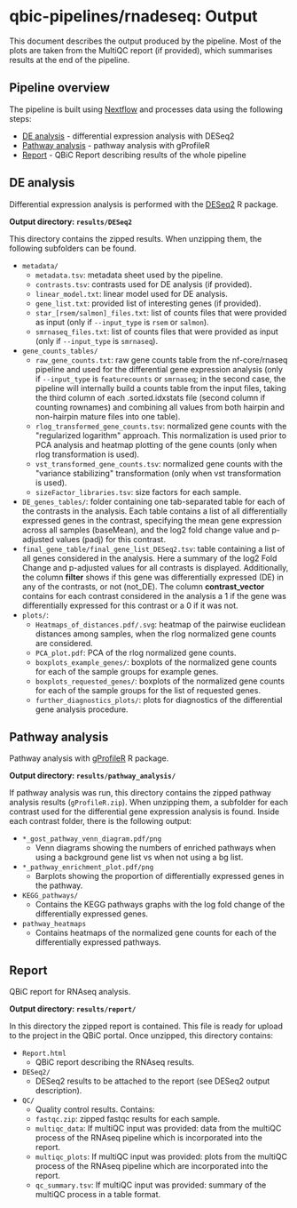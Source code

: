 # qbic-pipelines/rnadeseq: Output

This document describes the output produced by the pipeline. Most of the plots are taken from the MultiQC report (if provided), which summarises results at the end of the pipeline.

<!-- TODO qbic-pipelines: Write this documentation describing your workflow's output -->

## Pipeline overview

The pipeline is built using [Nextflow](https://www.nextflow.io/)
and processes data using the following steps:

- [DE analysis](#DE-analysis) - differential expression analysis with DESeq2
- [Pathway analysis](#Pathway-analysis) - pathway analysis with gProfileR
- [Report](#Report) - QBiC Report describing results of the whole pipeline

## DE analysis

Differential expression analysis is performed with the [DESeq2](https://bioconductor.org/packages/release/bioc/html/DESeq2.html) R package.

**Output directory: `results/DESeq2`**

This directory contains the zipped results. When unzipping them, the following subfolders can be found.

- `metadata/`
  - `metadata.tsv`: metadata sheet used by the pipeline.
  - `contrasts.tsv`: contrasts used for DE analysis (if provided).
  - `linear_model.txt`: linear model used for DE analysis.
  - `gene_list.txt`: provided list of interesting genes (if provided).
  - `star_[rsem/salmon]_files.txt`: list of counts files that were provided as input (only if `--input_type` is `rsem` or `salmon`).
  - `smrnaseq_files.txt`: list of counts files that were provided as input (only if `--input_type` is `smrnaseq`).
- `gene_counts_tables/`
  - `raw_gene_counts.txt`: raw gene counts table from the nf-core/rnaseq pipeline and used for the differential gene expression analysis (only if `--input_type` is `featurecounts` or `smrnaseq`; in the second case, the pipeline will internally build a counts table from the input files, taking the third column of each .sorted.idxstats file (second column if counting rownames) and combining all values from both hairpin and non-hairpin mature files into one table).
  - `rlog_transformed_gene_counts.tsv`: normalized gene counts with the "regularized logarithm" approach. This normalization is used prior to PCA analysis and heatmap plotting of the gene counts (only when rlog transformation is used).
  - `vst_transformed_gene_counts.tsv`: normalized gene counts with the "variance stabilizing" transformation (only when vst transformation is used).
  - `sizeFactor_libraries.tsv`: size factors for each sample.
- `DE_genes_tables/`: folder containing one tab-separated table for each of the contrasts in the analysis. Each table contains a list of all differentially expressed genes in the contrast, specifying the mean gene expression across all samples (baseMean), and the log2 fold change value and p-adjusted values (padj) for this contrast.
- `final_gene_table/final_gene_list_DESeq2.tsv`: table containing a list of all genes considered in the analysis. Here a summary of the log2 Fold Change and p-adjusted values for all contrasts is displayed. Additionally, the column **filter** shows if this gene was differentially expressed (DE) in any of the contrasts, or not (not_DE). The column **contrast_vector** contains for each contrast considered in the analysis a 1 if the gene was differentially expressed for this contrast or a 0 if it was not.
- `plots/`:
  - `Heatmaps_of_distances.pdf/.svg`: heatmap of the pairwise euclidean distances among samples, when the rlog normalized gene counts are considered.
  - `PCA_plot.pdf`: PCA of the rlog normalized gene counts.
  - `boxplots_example_genes/`: boxplots of the normalized gene counts for each of the sample groups for example genes.
  - `boxplots_requested_genes/`: boxplots of the normalized gene counts for each of the sample groups for the list of requested genes.
  - `further_diagnostics_plots/`: plots for diagnostics of the differential gene analysis procedure.

## Pathway analysis

Pathway analysis with [gProfileR](https://biit.cs.ut.ee/gprofiler/gost) R package.

**Output directory: `results/pathway_analysis/`**

If pathway analysis was run, this directory contains the zipped pathway analysis results (`gProfileR.zip`). When unzipping them, a subfolder for each contrast used for the differential gene expression analysis is found. Inside each contrast folder, there is the following output:

- `*_gost_pathway_venn_diagram.pdf/png`
  - Venn diagrams showing the numbers of enriched pathways when using a background gene list vs when not using a bg list.
- `*_pathway_enrichment_plot.pdf/png`
  - Barplots showing the proportion of differentially expressed genes in the pathway.
- `KEGG_pathways/`
  - Contains the KEGG pathways graphs with the log fold change of the differentially expressed genes.
- `pathway_heatmaps`
  - Contains heatmaps of the normalized gene counts for each of the differentially expressed pathways.

## Report

QBiC report for RNAseq analysis.

**Output directory: `results/report/`**

In this directory the zipped report is contained. This file is ready for upload to the project in the QBiC portal. Once unzipped, this directory contains:

- `Report.html`
  - QBiC report describing the RNAseq results.
- `DESeq2/`
  - DESeq2 results to be attached to the report (see DESeq2 output description).
- `QC/`
  - Quality control results. Contains:
  - `fastqc.zip`: zipped fastqc results for each sample.
  - `multiqc_data`: If multiQC input was provided: data from the multiQC process of the RNAseq pipeline which is incorporated into the report.
  - `multiqc_plots`: If multiQC input was provided: plots from the multiQC process of the RNAseq pipeline which are incorporated into the report.
  - `qc_summary.tsv`: If multiQC input was provided: summary of the multiQC process in a table format.
